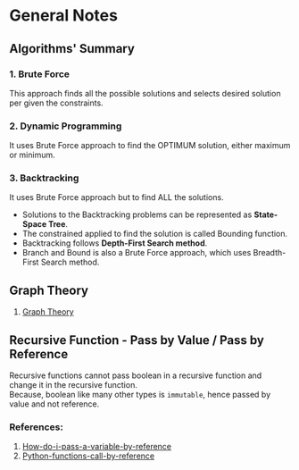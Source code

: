 # General Notes

## **Algorithms' Summary**
### **1. Brute Force**
This approach finds all the possible solutions and selects desired solution per given the constraints.

### **2. Dynamic Programming** 
It uses Brute Force approach to find the OPTIMUM solution, either maximum or minimum.

### **3. Backtracking** 
It uses Brute Force approach but to find ALL the solutions.
  - Solutions to the Backtracking problems can be represented as **State-Space Tree**.
  - The constrained applied to find the solution is called Bounding function.
  - Backtracking follows **Depth-First Search method**.
  - Branch and Bound is also a Brute Force approach, which uses Breadth-First Search method.
  
## Graph Theory
1. [Graph Theory](https://medium.com/@nick.kearns_74871/graph-theory-and-flight-maps-df2e9f7fa684)
  

## Recursive Function - Pass by Value / Pass by Reference
Recursive functions cannot pass boolean in a recursive function and change it in the recursive function. <br>
Because, boolean like many other types is `immutable`, hence passed by value and not reference.

### References:
1. [How-do-i-pass-a-variable-by-reference](https://stackoverflow.com/questions/986006/how-do-i-pass-a-variable-by-reference)
2. [Python-functions-call-by-reference](https://stackoverflow.com/questions/13299427/python-functions-call-by-reference)
